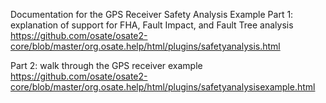 Documentation for the GPS Receiver Safety Analysis Example
Part 1: explanation of support for FHA, Fault Impact, and Fault Tree analysis
https://github.com/osate/osate2-core/blob/master/org.osate.help/html/plugins/safetyanalysis.html

Part 2: walk through the GPS receiver example
https://github.com/osate/osate2-core/blob/master/org.osate.help/html/plugins/safetyanalysisexample.html
